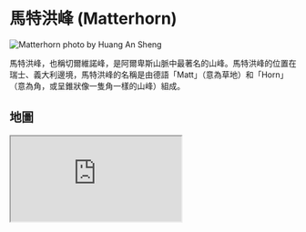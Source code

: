 # 馬特洪峰 (Matterhorn)

![Matterhorn photo by Huang An Sheng](https://i.imgur.com/7udczKL.jpg)

馬特洪峰，也稱切爾維諾峰，是阿爾卑斯山脈中最著名的山峰。馬特洪峰的位置在瑞士、義大利邊境，馬特洪峰的名稱是由德語「Matt」（意為草地）和「Horn」（意為角，或呈錐狀像一隻角一樣的山峰）組成。

## 地圖

<iframe src="https://www.google.com/maps/embed?pb=!1m18!1m12!1m3!1d177409.91155964238!2d7.57702759912929!3d45.990632906998975!2m3!1f0!2f0!3f0!3m2!1i1024!2i768!4f13.1!3m3!1m2!1s0x478f3368cbb9ecd9%3A0x9826458cace55849!2sMatterhorn!5e0!3m2!1sen!2stw!4v1690739872000!5m2!1sen!2stw" allowfullscreen="" loading="lazy" referrerpolicy="no-referrer-when-downgrade"></iframe>
